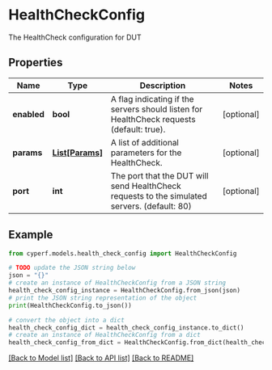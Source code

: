# HealthCheckConfig

The HealthCheck configuration for DUT

## Properties

Name | Type | Description | Notes
------------ | ------------- | ------------- | -------------
**enabled** | **bool** | A flag indicating if the servers should listen for HealthCheck requests (default: true). | [optional] 
**params** | [**List[Params]**](Params.md) | A list of additional parameters for the HealthCheck. | [optional] 
**port** | **int** | The port that the DUT will send HealthCheck requests to the simulated servers. (default: 80) | [optional] 

## Example

```python
from cyperf.models.health_check_config import HealthCheckConfig

# TODO update the JSON string below
json = "{}"
# create an instance of HealthCheckConfig from a JSON string
health_check_config_instance = HealthCheckConfig.from_json(json)
# print the JSON string representation of the object
print(HealthCheckConfig.to_json())

# convert the object into a dict
health_check_config_dict = health_check_config_instance.to_dict()
# create an instance of HealthCheckConfig from a dict
health_check_config_from_dict = HealthCheckConfig.from_dict(health_check_config_dict)
```
[[Back to Model list]](../README.md#documentation-for-models) [[Back to API list]](../README.md#documentation-for-api-endpoints) [[Back to README]](../README.md)


